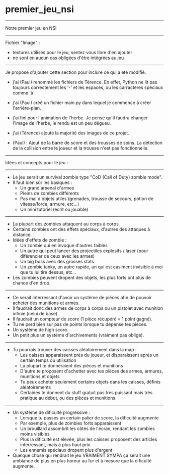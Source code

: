 # premier_jeu_nsi

---

Notre premier jeu en NSI

---

Fichier "Image" :
- textures utilisés pour le jeu, sentez vous libre d'en ajouter
- ne sont en aucun cas obligées d'être intégrées au jeu

---

Je propose d'ajouter cette section pour inclure ce qui a été modifié.

 - j'ai (Paul) renommé les fichiers de Térence. En effet, Python ne lit pas toujours correctement les '-' et les espaces, ou les carractères spéciaux comme 'à'.

 - j'ai (Paul) créé un fichier main.py dans lequel je commence à créer l'arrière-plan.
 - j'ai fini pour l'animation de l'herbe. Je pense qu'il faudra changer l'image de l'herbe, le rendu est un peu dégueu.
 - j'ai (Térence) ajouté la majorité des images de ce projet.
 - (Paul) : Ajout de la barre de score et des trousses de soins. La détection de la collision entre le joueur et la trousse n'est pas fonctionnelle.
---

Idées et concepts pour le jeu :

---

 - Le jeu serait un survival zombie type "CoD (Call of Duty) zombie mode".
 - Il faut bien sûr les basiques :
     - Un grand arsenal d'armes
     - Pleins de zombies différents
     - Pas mal d'objets utiles (grenades, trousse de secours, potion de vitesse/force, armure, etc...)
     - Un mini tutoriel (écrit ou jouable)
---
 - La plupart des zombies attaquent au corps à corps.
 - Certains zombies ont des effets spéciaux, d'autres des attaques à distance.
 - Idées d'effets de zombie :
     - Un zombie qui en invoque d'autres faibles
     - Un autre qui peut lancer des projectiles explosifs / laser (pour diférencier de ceux avec les armes)
     - Un big boss avec des grosses stats
     - Un zombie tanky, un autre rapide, un qui est casiment invisible à moi que tu lui tire dessus, etc...
 - Les zombies peuvent dropent des objets, les plus forts ont plus de chance d'en drop.
---
 - Ce serait interressant d'avoir un système de pièces afin de pouvoir acheter des munitions et armes.
 - Il faudrait donc des armes de corps à corps ou un pistolet avec munition infinie (celui de base).
 - Il faudrait un compteur de score (1 pièce récupéré = 1 point gagné).
 - Tu ne perd bien sur pas de points lorsque tu dépense tes pièces.
 - Un système de high score.
 - Un petit plus un système d'archivements (vraiment pas obligé).
---
 - Tu pourrais trouver des caisses aléatoirement dans la map :
     - Les caisses apparaissent près du joueur, et disparaissent après un certain temps ou utilisation
     - La plupart te donneraient des pièces et munitions
     - D'autre te proposent d'achetter avec tes pièces des armes, armures, munitions et objets
     - Tu peux acheter seulement certains objets dans les caisses, définis aléatoirements
     - Certaines te donnent du stuff gratuit pas très puissant mais très pratique au début, ou des pièces et munitions
---
 - Un système de dificulté progressive :
     - Lorsque tu passes un certain palier de score, la dificulté augmente
     - Par exemple, plus de zombies forts apparaissent
     - Un brouillard assombrit les côtés de l'écran, rendant les zombies moins visibles
     - Plus la dificulté est élevée, plus les caisses proposent des articles interressant, mais à plus haut prix
     - Les ennemis spéciaux dropent plus d'argent
 - Quelque chose qui rendrait le jeu VRAIMENT SYMPA ça serait une ambiance de plus en plus horeur au fur et à mesure que la dificulté augmente.
